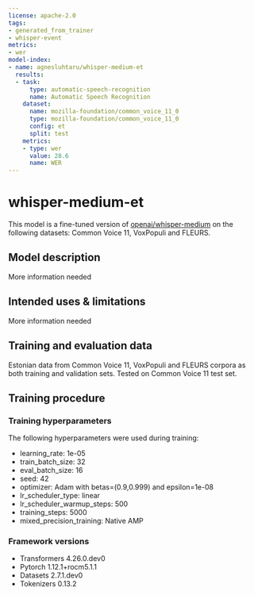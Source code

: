 ```yaml
---
license: apache-2.0
tags:
- generated_from_trainer
- whisper-event
metrics:
- wer
model-index:
- name: agnesluhtaru/whisper-medium-et
  results:
  - task:
      type: automatic-speech-recognition
      name: Automatic Speech Recognition
    dataset:
      name: mozilla-foundation/common_voice_11_0
      type: mozilla-foundation/common_voice_11_0
      config: et
      split: test
    metrics:
    - type: wer
      value: 28.6
      name: WER
---
```


# whisper-medium-et

This model is a fine-tuned version of [openai/whisper-medium](https://huggingface.co/openai/whisper-medium) on the following datasets: Common Voice 11, VoxPopuli and FLEURS.

## Model description

More information needed

## Intended uses & limitations

More information needed

## Training and evaluation data

Estonian data from Common Voice 11, VoxPopuli and FLEURS corpora as both training and validation sets. Tested on Common Voice 11 test set. 

## Training procedure

### Training hyperparameters

The following hyperparameters were used during training:
- learning_rate: 1e-05
- train_batch_size: 32
- eval_batch_size: 16
- seed: 42
- optimizer: Adam with betas=(0.9,0.999) and epsilon=1e-08
- lr_scheduler_type: linear
- lr_scheduler_warmup_steps: 500
- training_steps: 5000
- mixed_precision_training: Native AMP

### Framework versions

- Transformers 4.26.0.dev0
- Pytorch 1.12.1+rocm5.1.1
- Datasets 2.7.1.dev0
- Tokenizers 0.13.2